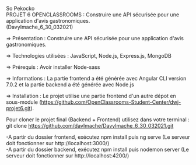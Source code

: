 So Pekocko     
PROJET 6 OPENCLASSROOMS : Construire une API sécurisée pour une application d'avis gastronomiques.    
(DavyImache_6_30_032021)

=> Présentation : Construire une API sécurisée pour une application d'avis gastronomiques.

=> Technologies utilisées : JavaScript, Node.js, Express.js, MongoDB

=> Prérequis : Avoir installer Node-sass

=> Informations : La partie frontend a été générée avec Angular CLI version 7.0.2 et la partie backend a été générée avec Node.js

=> Installation :
Le projet utilise une partie frontend d'un autre dépot en sous-module (https://github.com/OpenClassrooms-Student-Center/dwj-projet6.git).  

Pour cloner le projet final (Backend + Frontend) utilisez dans votre terminal : git clone https://github.com/davImache/DavyImache_6_30_032021.git

-A partir du dossier frontend, exécutez npm install puis ng serve (Le serveur doit fonctionner sur http://localhost:3000/)    
-A partir du dossier backend, exécutez npm install puis nodemon server (Le serveur doit fonctionner sur http://localhost:4200/)




